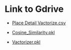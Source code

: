 # Link to Gdrive

- [Place Detail Vactorize.csv](https://drive.google.com/file/d/1nuEqerklTOu3WubCoq4e-vQHrvknvfQa/view?usp=drive_link)

- [Cosine_Similarity.pkl](https://drive.google.com/file/d/1-5fbON4ybsYUyCZELjbED0P8l2_8Vv5l/view?usp=drive_link)

- [Vactorizer.pkl](https://drive.google.com/file/d/1-7lJI28p3aiIeujbQi5isgX_WysDUwXa/view?usp=drive_link)

